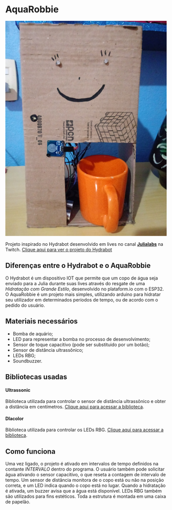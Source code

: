 # AquaRobbie

![AquaRobbie](imagens_e_videos/20210120_144117.jpg)

Projeto inspirado no Hydrabot desenvolvido em lives no canal [**Julialabs**](https://www.twitch.tv/julialabs) na Twitch.
[Clique aqui para ver o projeto do Hydrabot](https://github.com/Juliallabs/hydrabot)

## Diferenças entre o Hydrabot e o AquaRobbie
O Hydrabot é um dispositivo IOT que permite que um copo de água seja enviado para a Julia durante suas lives através do resgate de uma *Hidratação com Grande Estilo*, desenvolvido no plataform.io com o ESP32.
O AquaRobbie é um projeto mais simples, utilizando arduino para hidratar seu utilizador em determinados períodos de tempo, ou de acordo com o pedido do usuário.

## Materiais necessários
* Bomba de aquário;
* LED para representar a bomba no processo de desenvolvimento;
* Sensor de toque capacitivo (pode ser substituido por um botão);
* Sensor de distância ultrassônico;
* LEDs RBG;
* Soundbuzzer. 

## Bibliotecas usadas
#### Ultrassonic
Biblioteca utilizada para controlar o sensor de distância ultrassônico e obter a distância em centímetros. [Clique aqui para acessar a biblioteca](https://github.com/evsystems/ultrasonic/blob/master/Ultrasonic.h).

#### Dlacolor
Biblioteca utilizada para controlar os LEDs RBG. [Clique aqui para acessar a biblioteca](https://github.com/guilhermeoliveiralopes/dlacolor).

## Como funciona
Uma vez ligado, o projeto é ativado em intervalos de tempo definidos na contante *INTERVALO* dentro do programa. O usuário também pode solicitar água ativando o sensor capacitivo, o que reseta a contagem de intervalo de tempo. Um sensor de distância monitora de o copo está ou não na posição correta, e um LED indica quando o copo está no lugar. 
Quando a hidratação é ativada, um buzzer avisa que a água está disponível. LEDs RBG também são utilizados para fins estéticos. 
Toda a estrutura é montada em uma caixa de papelão.
